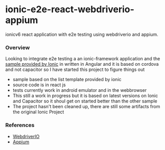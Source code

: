# ionic-e2e-react-webdriverio-appium
ionicv6 react application with e2e testing using webdriverio and appium. 

### Overview
Looking to integrate e2e testing a an ionic-framework application and the [sample provided by Ionic](https://github.com/ionic-team/ionic-e2e-example) in written in Angular and it is based on cordova and not capacitor so I have started this project to figure things out

- sample based on the list template provided by ionic
- source code is in react js
- tests currently work in android emulator and in the webbrowser
- This still a work in progress but it is based on latest versions on Ionic and Capacitor so it shoul get on started better than the other sample
- The project hasn't been cleaned up, there are still some artifacts from the original Ionic Project

### References
- [WebdriverIO](https://webdriver.io/)
- [Appium](https://appium.io/)
